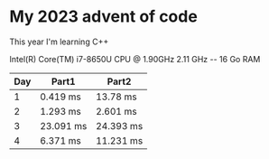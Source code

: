 # My 2023 advent of code

This year I'm learning C++ 

Intel(R) Core(TM) i7-8650U CPU @ 1.90GHz   2.11 GHz -- 16 Go RAM

| Day | Part1 | Part2 |
| --- | ----- | ----- |
| 1   | 0.419 ms | 13.78 ms |
| 2   | 1.293 ms | 2.601 ms |
| 3   | 23.091 ms | 24.393 ms |
| 4   | 6.371 ms | 11.231 ms |